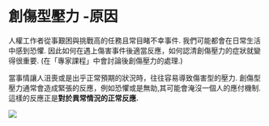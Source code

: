 [Title]: # (創傷壓力- 原因)
[Difficulty]: # (進階)
[Order]: # (0)

# 創傷型壓力 -原因

人權工作者從事艱困與挑戰高的任務且常目睹不幸事件. 我們可能都會在日常生活中感到恐懼. 因此如何在遇上傷害事件後適當反應，如何認清創傷壓力的症狀就變得很重要. (在「專家課程」中會討論後創傷壓力的處理.)

當事情讓人沮喪或是出乎正常預期的狀況時，往往容易導致傷害型的壓力. 創傷型壓力通常會造成緊張的反應，例如恐懼或是無助,其可能會淹沒一個人的應付機制. 這樣的反應正是**對於異常情況的正常反應.**

![](stress3.png)